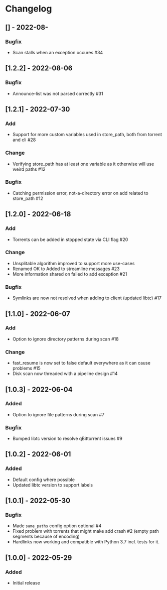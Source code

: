 # Changelog

## [] - 2022-08-

### Bugfix

- Scan stalls when an exception occures #34

## [1.2.2] - 2022-08-06

### Bugfix

- Announce-list was not parsed correctly #31

## [1.2.1] - 2022-07-30

### Add

- Support for more custom variables used in store_path, both from torrent and cli #28

### Change

- Verifying store_path has at least one variable as it otherwise will use weird paths #12

### Bugfix

- Catching permission error, not-a-directory error on add related to store_path #12

## [1.2.0] - 2022-06-18

### Add

- Torrents can be added in stopped state via CLI flag #20

### Change

- Unsplitable algorithm improved to support more use-cases
- Renamed OK to Added to streamline messages #23
- More information shared on failed to add exception #21

### Bugfix

- Symlinks are now not resolved when adding to client (updated libtc) #17

## [1.1.0] - 2022-06-07
### Add

- Option to ignore directory patterns during scan #18

### Change

- fast_resume is now set to false default everywhere as it can cause problems #15
- Disk scan now threaded with a pipeline design #14

## [1.0.3] - 2022-06-04
### Added

- Option to ignore file patterns during scan #7

### Bugfix

- Bumped libtc version to resolve qBittorrent issues #9

## [1.0.2] - 2022-06-01
### Added

- Default config where possible
- Updated libtc version to support labels

## [1.0.1] - 2022-05-30
### Bugfix

- Made `same_paths` config option optional #4
- Fixed problem with torrents that might make add crash #2
  (empty path segments because of encoding)
- Hardlinks now working and compatible with Python 3.7 incl. tests for it.

## [1.0.0] - 2022-05-29
### Added

- Initial release
